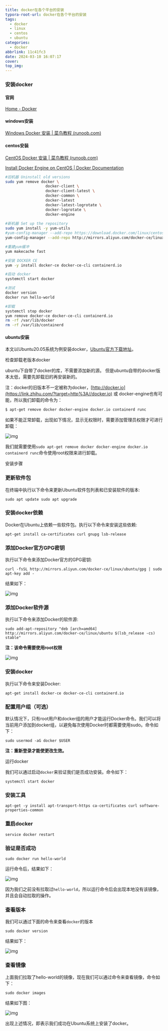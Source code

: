 ```yaml
---
title: docker在各个平台的安装
typora-root-url: docker在各个平台的安装
tags:
  - docker
  - linux
  - centos
  - ubuntu
categories:
  - docker
abbrlink: 11c41fc3
date: 2024-03-10 16:07:17
cover:
top_img:
---
```


### 安装docker

#### 官网

[Home - Docker](https://www.docker.com/)

#### windows安装

[Windows Docker 安装 | 菜鸟教程 (runoob.com)](https://www.runoob.com/docker/windows-docker-install.html)

#### centos安装

[CentOS Docker 安装 | 菜鸟教程 (runoob.com)](https://www.runoob.com/docker/centos-docker-install.html)

[Install Docker Engine on CentOS | Docker Documentation](https://docs.docker.com/engine/install/centos/)

```sh
#旧机器 Uninstall old versions
sudo yum remove docker \
                  docker-client \
                  docker-client-latest \
                  docker-common \
                  docker-latest 
                  docker-latest-logrotate \
                  docker-logrotate \
                  docker-engine
              
#新机器 Set up the repository
sudo yum install -y yum-utils
#yum-config-manager --add-repo https://download.docker.com/linux/centos/docker-ce.repo
yum-config-manager --add-repo http://mirrors.aliyun.com/docker-ce/linux/centos/docker-ce.repo

#重建yum缓冲
yum makecache fast

#安装 DOCKER CE
yum -y install docker-ce docker-ce-cli containerd.io

#启动 docker
systemctl start docker

#测试
docker version
docker run hello-world

#卸载
systemctl stop docker
yum remove docker-ce docker-ce-cli containerd.io
rm -rf /var/lib/docker
rm -rf /var/lib/containerd
```

#### ubuntu安装

本文以Ubuntu20.05系统为例安装docker，[Ubuntu官方下载地址](https://link.zhihu.com/?target=https%3A//ubuntu.com/download)。

检查卸载老版本docker

ubuntu下自带了docker的库，不需要添加新的源。
但是ubuntu自带的docker版本太低，需要先卸载旧的再安装新的。

注：docker的旧版本不一定被称为docker，[http://docker.io](https://link.zhihu.com/?target=http%3A//docker.io) 或 docker-engine也有可能，所以我们卸载的命令为：

```bash
$ apt-get remove docker docker-engine docker.io containerd runc
```

如果不能正常卸载，出现如下情况，显示无权限时，需要添加管理员权限才可进行卸载：



![img](v2-90241efe0f829a37c1db3fad3349c849_720w.webp)


我们就需要使用`sudo apt-get remove docker docker-engine docker.io containerd runc`命令使用root权限来进行卸载。

安装步骤

### 更新软件包

在终端中执行以下命令来更新Ubuntu软件包列表和已安装软件的版本:

```text
sudo apt update sudo apt upgrade
```

### 安装docker依赖

Docker在Ubuntu上依赖一些软件包。执行以下命令来安装这些依赖:

```text
apt-get install ca-certificates curl gnupg lsb-release
```

### 添加Docker官方GPG密钥

执行以下命令来添加Docker官方的GPG密钥:

```text
curl -fsSL http://mirrors.aliyun.com/docker-ce/linux/ubuntu/gpg | sudo apt-key add -
```

结果如下：

![img](v2-0bd38706177023cfe438258e1009d83a_720w.webp)



### 添加Docker软件源

执行以下命令来添加Docker的软件源:

```text
sudo add-apt-repository "deb [arch=amd64] http://mirrors.aliyun.com/docker-ce/linux/ubuntu $(lsb_release -cs) stable"
```

**注：该命令需要使用root权限**



![img](v2-cbcdc65224f69f4e6c3c5ee5ac696012_720w.webp)

### 安装docker

执行以下命令来安装Docker:

```text
apt-get install docker-ce docker-ce-cli containerd.io
```

### 配置用户组（可选）

默认情况下，只有root用户和docker组的用户才能运行Docker命令。我们可以将当前用户添加到docker组，以避免每次使用Docker时都需要使用sudo。命令如下：

```text
sudo usermod -aG docker $USER
```

**注：重新登录才能使更改生效。**

运行docker

我们可以通过启动`docker`来验证我们是否成功安装。命令如下：

```text
systemctl start docker
```

### **安装工具**

```text
apt-get -y install apt-transport-https ca-certificates curl software-properties-common
```

### **重启docker**

```text
service docker restart
```

### **验证是否成功**

```text
sudo docker run hello-world
```

运行命令后，结果如下：



![img](v2-97314d2165190bb4a6926facc7e77eeb_720w.webp)



因为我们之前没有拉取过`hello-world`，所以运行命令后会出现本地没有该镜像，并且会自动拉取的操作。

### **查看版本**

我们可以通过下面的命令来查看`docker`的版本

```text
sudo docker version
```

结果如下：

![img](v2-89ef2e517ffd86d80f65b6a0d2a0b159_720w.webp)



### **查看镜像**

上面我们拉取了hello-world的镜像，现在我们可以通过命令来查看镜像，命令如下：

```text
sudo docker images
```

结果如下图：

![img](v2-240135177c5b1fbe9d8897dac4beec4c_720w.webp)

出现上述情况，即表示我们成功在Ubuntu系统上安装了docker。
